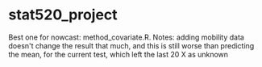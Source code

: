 # stat520_project

Best one for nowcast: method_covariate.R. Notes: adding mobility data doesn't change the result that much, and this is still worse than predicting the mean, for the current test, which left the last 20 X as unknown
